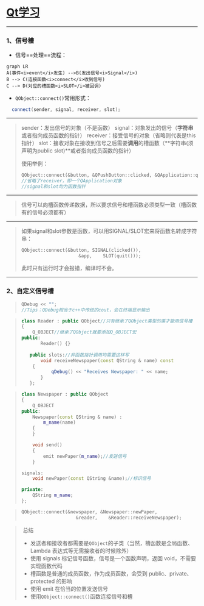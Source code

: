 # [Qt学习](https://www.devbean.net/2012/08/qt-study-road-2-catelog/)

***

### 1、信号槽

+ 信号==处理==流程：

```mermaid
graph LR
A(事件<i>event</i>发生) -->B(发出信号<i>Signal</i>)
B --> C(连接函数<i>connect</i>收到信号)
C --> D(对应的槽函数<i>SLOT</i>被回调)
```

+ `QObject::connect()`常用形式：
```c++
  connect(sender, signal, receiver, slot);
```
***
>  sender：发出信号的对象（不是函数）
>  signal：对象发出的信号（**字符串**或者指向成员函数的指针）
>  receiver：接受信号的对象（省略则代表是this指针）
>  slot：接收对象在接收到信号之后需要**调用**的槽函数（**字符串(须声明为public slot)**或者指向成员函数的指针）
>
>  使用举例：
>
>  ```c++
>  QObject::connect(&button, &QPushButton::clicked, &QApplication::quit);
>  //省略了receiver，即一个QApplication对象
>  //signal和slot均为函数指针
>  ```
>
***
>  信号可以向槽函数传递数据，所以要求信号和槽函数必须类型一致（槽函数有的信号必须都有）
***
>  如果signal和slot参数是函数，可以用SIGNAL/SLOT宏来将函数名转成字符串：
>
>  ```c++
>  QObject::connect(&button, SIGNAL(clicked()),
>                       &app,    SLOT(quit()));
>  ```
>  此时只有运行时才会报错，编译时不会。

***

### 2、自定义信号槽

> ```c++
> QDebug << "";
> //Tips：QDebug相当于c++中传统的cout，会在终端显示输出
> ```

> ```c++
> class Reader : public QObject//只有继承了QObject类型的类才能用信号槽
> {
>     Q_OBJECT//继承了QObject就要添加Q_OBJECT宏
> public:
>        Reader() {}
>    
>    public slots://非函数指针调用均需要这样写
>        void receiveNewspaper(const QString & name) const
>     {
>            qDebug() << "Receives Newspaper: " << name;
>        }
>    };
>    ```

> ```c++
> class Newspaper : public QObject
> {
>     Q_OBJECT
> public:
>     Newspaper(const QString & name) :
>         m_name(name)
>     {
>     }
> 
>     void send()
>     {
>         emit newPaper(m_name);//发送信号
>     }
> 
> signals:
>     void newPaper(const QString &name);//标识信号
> 
> private:
>     QString m_name;
> };
> ```

> ```c++
> QObject::connect(&newspaper, &Newspaper::newPaper,
>                     &reader,    &Reader::receiveNewspaper);
> ```

> ​       总结
>
> + 发送者和接收者都需要是`QObject`的子类（当然，槽函数是全局函数、Lambda 表达式等无需接收者的时候除外）
> + 使用 signals 标记信号函数，信号是一个函数声明，返回 void，不需要实现函数代码
> + 槽函数是普通的成员函数，作为成员函数，会受到 public、private、protected 的影响
> + 使用 emit 在恰当的位置发送信号
> + 使用`QObject::connect()`函数连接信号和槽